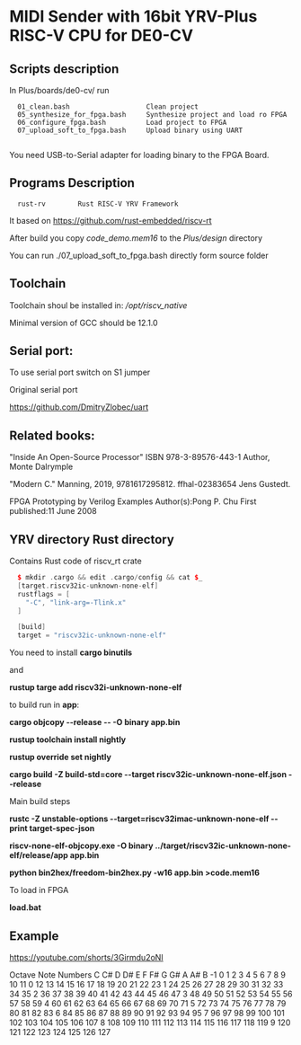 # MIDI Sender with 16bit YRV-Plus RISC-V CPU for DE0-CV

## Scripts description
In  Plus/boards/de0-cv/ run
```
  01_clean.bash                   Clean project
  05_synthesize_for_fpga.bash     Synthesize project and load ro FPGA
  06_configure_fpga.bash          Load project to FPGA
  07_upload_soft_to_fpga.bash     Upload binary using UART
  
```
You need USB-to-Serial adapter for loading binary to the FPGA Board.


## Programs Description
```
  rust-rv        Rust RISC-V YRV Framework
```

It based on https://github.com/rust-embedded/riscv-rt 

After build you copy  _code_demo.mem16_ to the _Plus/design_ directory

You can run ./07_upload_soft_to_fpga.bash directly form source folder

## Toolchain 

Toolchain shoul be installed in:  _/opt/riscv_native_

Minimal version of GCC should be 12.1.0


## Serial port:
To use serial port switch on S1 jumper

Original serial port 

https://github.com/DmitryZlobec/uart


## Related books:
"Inside An Open-Source Processor" ISBN 978-3-89576-443-1 Author, Monte Dalrymple

"Modern C." Manning, 2019, 9781617295812. ffhal-02383654 Jens Gustedt. 

FPGA Prototyping by Verilog Examples Author(s):Pong P. Chu First published:11 June 2008

## YRV directory Rust directory
Contains Rust code of riscv_rt crate

```cpp
  $ mkdir .cargo && edit .cargo/config && cat $_
  [target.riscv32ic-unknown-none-elf]
  rustflags = [
    "-C", "link-arg=-Tlink.x"
  ]

  [build]
  target = "riscv32ic-unknown-none-elf"
```
You need to install __cargo binutils__

and

__rustup targe add riscv32i-unknown-none-elf__

to build run in __app__:

__cargo objcopy --release -- -O binary app.bin__

 __rustup toolchain install nightly__

 __rustup override set nightly__

__cargo build -Z build-std=core --target riscv32ic-unknown-none-elf.json --release__


Main build steps

__rustc -Z unstable-options --target=riscv32imac-unknown-none-elf --print target-spec-json__

__riscv-none-elf-objcopy.exe  -O binary ../target/riscv32ic-unknown-none-elf/release/app  app.bin__

__python bin2hex/freedom-bin2hex.py -w16 app.bin >code.mem16__

To load in FPGA

__load.bat__

## Example
https://youtube.com/shorts/3Girmdu2oNI




Octave 	Note Numbers
C	C#	D	D#	E	F	F#	G	G#	A	A#	B
-1	0	1	2	3	4	5	6	7	8	9	10	11
0	12	13	14	15	16	17	18	19	20	21	22	23
1	24	25	26	27	28	29	30	31	32	33	34	35
2	36	37	38	39	40	41	42	43	44	45	46	47
3	48	49	50	51	52	53	54	55	56	57	58	59
4	60	61	62	63	64	65	66	67	68	69	70	71
5	72	73	74	75	76	77	78	79	80	81	82	83
6	84	85	86	87	88	89	90	91	92	93	94	95
7	96	97	98	99	100	101	102	103	104	105	106	107
8	108	109	110	111	112	113	114	115	116	117	118	119
9	120	121	122	123	124	125	126	127
